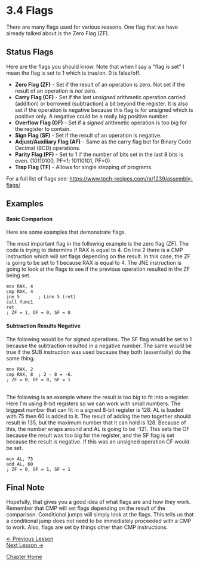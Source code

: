 # 3.4 Flags
There are many flags used for various reasons. One flag that we have already talked about is the Zero Flag (ZF).

## Status Flags
Here are the flags you should know. Note that when I say a "flag is set" I mean the flag is set to 1 which is true/on. 0 is false/off.
* **Zero Flag (ZF)** - Set if the result of an operation is zero. Not set if the result of an operation is *not* zero.
* **Carry Flag (CF)** - Set if the last *unsigned* arithmetic operation carried (addition) or borrowed (subtraction) a bit beyond the register. It is also set if the operation is negative because this flag is for unsigned which is positive only. A negative could be a really big positive number.
* **Overflow Flag (OF)** - Set if a *signed* arithmetic operation is too big for the register to contain.
* **Sign Flag (SF)** - Set if the result of an operation is negative.
* **Adjust/Auxiliary Flag (AF)** - Same as the carry flag but for Binary Code Decimal (BCD) operations.
* **Parity Flag (PF)** - Set to 1 if the number of bits set in the last 8 bits is even. (10110100, PF=1; 10110101, PF=0)
* **Trap Flag (TF)** - Allows for single stepping of programs.

For a full list of flags see: https://www.tech-recipes.com/rx/1239/assembly-flags/

## Examples
#### Basic Comparison
Here are some examples that demonstrate flags.

The most important flag in the following example is the zero flag (ZF). The code is trying to determine if RAX is equal to 4. On line 2 there is a CMP instruction which will set flags depending on the result. In this case, the ZF is going to be set to 1 because RAX is equal to 4. The JNE instruction is going to look at the flags to see if the previous operation resulted in the ZF being set.
```assembly
mov RAX, 4
cmp RAX, 4
jne 5       ; Line 5 (ret)
call func1
ret
; ZF = 1, OF = 0, SF = 0
```

#### Subtraction Results Negative
The following would be for *signed* operations. The SF flag would be set to 1 because the subtraction resulted in a negative number. The same would be true if the SUB instruction was used because they both (essentially) do the same thing.
```assembly
mov RAX, 2
cmp RAX, 8  ; 2 - 8 = -6.
; ZF = 0, OF = 0, SF = 1
```
<br />
The following is an example where the result is too big to fit into a register. Here I'm using 8-bit registers so we can work with small numbers. The biggest number that can fit in a signed 8-bit register is 128. AL is loaded with 75 then 60 is added to it. The result of adding the two together should result in 135, but the maximum number that it can hold is 128. Because of this, the number wraps around and AL is going to be -121. This sets the OF because the result was too big for the register, and the SF flag is set because the result is negative. If this was an unsigned operation CF would be set.

```assembly
mov AL, 75
add AL, 60
; ZF = 0, OF = 1, SF = 1
```

## Final Note
Hopefully, that gives you a good idea of what flags are and how they work. Remember that CMP will set flags depending on the result of the comparison. Conditional jumps will simply look at the flags. This tells us that a conditional jump does not need to be immediately proceeded with a CMP to work. Also, flags are set by things other than CMP instructions.

[<- Previous Lesson](3.3%20Instructions.md)  
[Next Lesson ->](3.5%20CallingConventions.md)  

[Chapter Home](3.0%20Assembly.md)  
